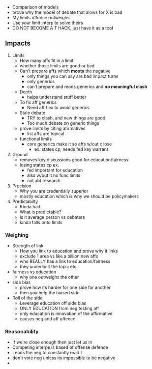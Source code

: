 - Comparison of models
- prove why the model of debate that alows for X is bad
- My limits offence outweighs
- Use your limit interp to solve theirs
- DO NOT BECOME A T HACK, just have it as a tool


## Impacts

1. Limits
    - How many affs fit in a limit
    - whether those limits are good or bad
    - Can't prepare affs which **moots** the negative
      - only things you can say are bad impact turns
      - only generics
      - can't prepare and reads generics and **no meaningful clash**
    - Depth
      - helps understand stuff better
    - To fix aff generics
      - Need aff flex to avoid generics
    - Stale debate
      - TRY to clash, and new things are good
      - Too much debate on generic things
    - prove limits by citing afirmatives
      - list affs are topical
    - functional limits
      - core generics make it so affs w/out x lose
        - ex. states cp, needs fed key warrant
2. Ground
   - removes key discussions good for education/fairness
   - losing states cp ex.
     - fed important for education
     - also w/out it no func limits
     - not abt research
3. Precision
   - Why you are credentially superior
   - mostly education which is why we should be policymakers
4. Predictabilty
    - Kinda bad
    - What is predictable?
    - is it average person vs debaters
    - kinda falls onto limits

### Weighing

- Strength of link
  - How you link to education and prove why it links
  - exclude 1 area vs like a billion new affs
  - who REALLY has a link to education/fairness
  - they underlimit the topic etc
- fairness vs education
  - why one outweighs the other
- side bias
  - prove how its harder for one side for another
  - then you help the biased side
- Roll of the side
  - Leverage education off side bias
  - ONLY EDUCATION from neg testing aff
  - only education is innovation of the affirmative
  - causes neg and aff offence

### Reasonability

- If we're close enough then just let us in
- Competing interps is based of offense defence
- Leads the neg to constantly read T
- don't vote neg unless its impossible to be negative
- 